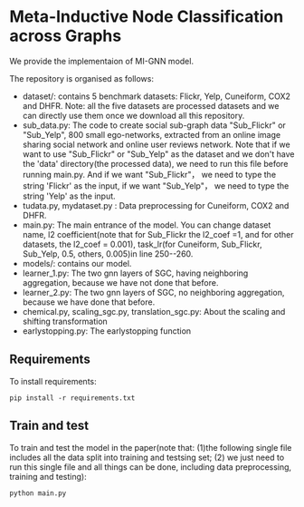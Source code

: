 # Meta-Inductive Node Classification across Graphs 
We provide the implementaion of MI-GNN model.

The repository is organised as follows:
- dataset/: contains 5 benchmark datasets: Flickr, Yelp, Cuneiform, COX2 and DHFR. Note: all the five datasets are processed datasets and we can directly use them once we download all this repository. 
- sub_data.py: The code to create social sub-graph data "Sub_Flickr" or "Sub_Yelp", 800 small ego-networks,  extracted from an online image sharing social network and online user reviews network. Note that if we want to use "Sub_Flickr" or "Sub_Yelp" as the dataset and we don't have the 'data' directory(the processed data), we need to run this file before running main.py. And if we want "Sub_Flickr"， we need to type the string 'Flickr' as the input, if we want "Sub_Yelp"， we need to type the string 'Yelp' as the input.
- tudata.py, mydataset.py : Data preprocessing for Cuneiform, COX2 and DHFR.
- main.py: The main entrance of the model. You can change dataset name, l2 coefficient(note that for Sub_Flickr the l2_coef =1, and for other datasets, the l2_coef = 0.001), task_lr(for Cuneiform, Sub_Flickr, Sub_Yelp, 0.5, others, 0.005)in line 250--260.
- models/: contains our model. 
- learner_1.py: The two gnn layers of SGC, having neighboring aggregation, because we have not done that before.
- learner_2.py: The two gnn layers of SGC, no neighboring aggregation, because we have done that before.
- chemical.py, scaling_sgc.py, translation_sgc.py: About the scaling and shifting transformation
- earlystopping.py: The earlystopping function


## Requirements

  To install requirements:

    pip install -r requirements.txt

## Train and test

  To train and test the model in the paper(note that: (1)the following single file includes all the data split into training and testsing set; (2) we just need to run this single file and all things can be done, including data preprocessing, training and testing):
  
    python main.py
    





